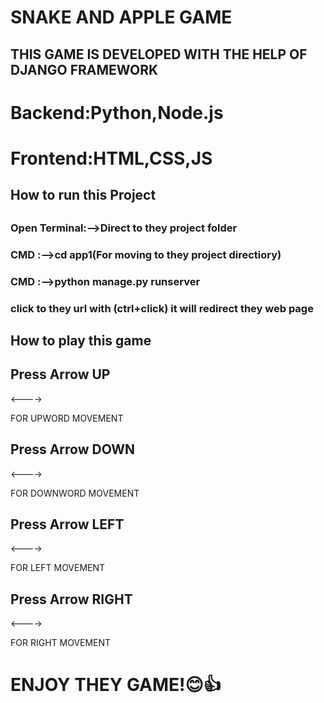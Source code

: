 <h1>SNAKE AND APPLE GAME</h1>

<H2>THIS GAME IS DEVELOPED WITH THE HELP OF DJANGO FRAMEWORK</H2>

<h1>Backend:Python,Node.js</h1>
<h1>Frontend:HTML,CSS,JS</h1>


<h2>How to run this Project<h2>
  
<h3>Open Terminal:-->Direct to they project folder<h3>
<h3>CMD :-->cd app1(For moving to they project directiory)<h3>
<h3>CMD :-->python manage.py runserver<h3>

<p>click to they url with (ctrl+click) it will redirect they web page <p>
<h2>How to play this game</h2>
<h2>Press Arrow UP</h2><----><p>FOR UPWORD MOVEMENT</p>
<h2>Press Arrow DOWN</h2><----><p>FOR DOWNWORD MOVEMENT</p>
<h2>Press Arrow LEFT</h2><----><p>FOR LEFT MOVEMENT</p>
<h2>Press Arrow RIGHT</h2><----><p>FOR RIGHT MOVEMENT</p>

<h1>ENJOY THEY GAME!😊👍</h1>


